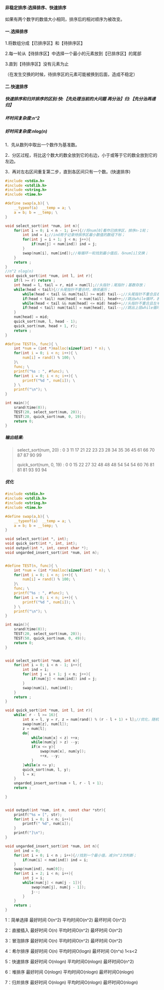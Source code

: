 

#### 非稳定排序:选择排序、快速排序

如果有两个数字的数值大小相同，排序后的相对顺序为被改变。

#### 一.选择排序

1.将数组分成【已排序区】和【待排序区】

2.每一轮从【待排序区】中选择一个最小的元素放到【已排序区】的尾部

3.直到【待排序区】没有元素为止

（在发生交换的时候，待排序区的元素可能被换到后面，造成不稳定）

#### 二.快速排序

##### 快速排序和归并排序的区别:快:【先处理当前的大问题 再分治】归:【先分治再递归】

##### 坏时间复杂度:n^2

##### 好时间复杂度:nlog(n)

1．先从数列中取出一个数作为基准数。

2．分区过程，将比这个数大的数全放到它的右边，小于或等于它的数全放到它的左边。

3．再对左右区间重复第二步，直到各区间只有一个数。(快速排序)

```c
#include <stdio.h>
#include <stdlib.h>
#include <string.h>
#include <time.h>

#define swap(a,b){ \
	__typeof(a)  __temp = a; \
	a = b; b = __temp; \
}

void select_sort(int *num, int n){
	for(int i = 0; i < n - 1; i++){//将num[0]看作已排序区，排序n-1轮；
		int ind = i;//ind用于记录待排序区最小数值的数组下标；
		for(int j = i + 1; j < n; j++){
			if(num[j] < num[ind]) ind = j;
		}
		swap(num[i], num[ind]);//每循环一轮找到最小值后，与num[i]交换；
	}
	return ;
}
//n^2 nlog(n)
void quick_sort(int *num, int l, int r){
	if(l >= r) return ;
	int head = l, tail = r, mid = num[l];//头指针；尾指针；基数存放；
	while(head < tail){//头尾指针不重合时，继续遍历；
		while(head < tail && num[tail] >= mid) tail--;//头尾指针不重合且右半部分比基数大；
		if(head < tail) num[head] = num[tail], head++;//跳出while循环，表示在右端找到了一个比基数小的数，给它换到左端；头指针后移
		while(head < tail && num[head] <= mid) head++;//头指针不重合且左半部分比基数小；
		if(head < tail) num[tail] = num[head], tail--;//跳出上层while循环，把它换到右端；尾指针后移；n
	}
	num[head] = mid;
	quick_sort(num, l, head - 1);
	quick_sort(num, head + 1, r);
	return ;
}

#define TEST(n, func){ \
	int *num = (int *)malloc(sizeof(int) * n); \
	for(int i = 0; i < n; i++){ \
		num[i] = rand() % 100; \
	}\
	func; \
	printf("%s : ", #func); \
	for(int i = 0; i < n; i++){ \
		printf("%d ", num[i]); \
	} \
	printf("\n"); \
}

int main(){
	srand(time(0));
	TEST(20, select_sort(num, 20));
	TEST(20, quick_sort(num, 0, 19));
	return 0;
}
```

##### 输出结果:

>select_sort(num, 20) : 0 3 11 17 21 22 23 23 28 34 35 36 45 61 66 70 87 87 90 99 
>
>quick_sort(num, 0, 19) : 0 0 15 22 27 32 48 48 48 54 54 54 60 76 81 81 81 93 93 94 



##### 优化

```c
#include <stdio.h>
#include <stdlib.h>
#include <string.h>
#include <time.h>

#define swap(a,b){ \
	__typeof(a)  __temp = a; \
	a = b; b = __temp; \
}

void select_sort(int *, int);
void quick_sort(int *, int, int);
void output(int *, int, const char *);
void ungarded_insert_sort(int *num, int n);


#define TEST(n, func){ \
	int *num = (int *)malloc(sizeof(int) * n); \
	for(int i = 0; i < n; i++){ \
		num[i] = rand() % 100; \
	}\
	func; \
	printf("%s : ", #func); \
	for(int i = 0; i < n; i++){ \
		printf("%d ", num[i]); \
	} \
	printf("\n"); \
}

int main(){
	srand(time(0));
	TEST(20, select_sort(num, 20));
	TEST(50, quick_sort(num, 0, 49));
	return 0;
}


void select_sort(int *num, int n){
	for(int i = 0; i < n - 1; i++){
		int ind = i;
		for(int j = i + 1; j < n; j++){
			if(num[j] < num[ind]) ind = j;
		}
		swap(num[i], num[ind]);
	}
	return ;
}

void quick_sort(int *num, int l, int r){
	while( r - l >= 16){ 
		int x = l, y = r, z = num[rand() % (r - l + 1) + l];//优化，随机选择基准值；
		swap(num[z], num[l]);
		z = num[l];
		do{
			while(num[x] < z) ++x;
			while(num[y] > z) --y;
			if(x <= y){
				swap(num[x], num[y]);
				++x, --y;
			}			
		}while(x <= y);
		quick_sort(num, l, y);
		l = x;
	}
	ungarded_insert_sort(num + l, r - l + 1);
	return ;
		
}


void output(int *num, int n, const char *str){
	printf("%s = [", str);
	for(int i = 0; i < n; i++){
		printf(" %d", num[i]);
	}
	printf("]\n");
}

void ungarded_insert_sort(int *num, int n){
	int ind = 0;
	for(int i = 0; i < n ; i++){//找到一个最小值，减少n^2次判断；
		if(num[i] < num[ind]) ind = i;
	}
	swap(num[ind], num[0]);
	for(int i = 2; i < n; i++){
		int j = i;
		while(num[j] < num[j - 1]){
			swap(num[j], num[j - 1]);
			j--;
		}
	}
	return ;
}
```



  1：简单选择  最好时间 O(n^2)      平均时间O(n^2)      最坏时间 O(n^2) 

  2：直接插入  最好时间 O(n)         平均时间O(n^2)      最坏时间 O(n^2) 

  3：冒泡排序  最好时间 O(n)         平均时间O(n^2)      最坏时间 O(n^2) 

  4：希尔排序  最好时间 O(n)         平均时间O(logn)     最坏时间 O(n^s) 1<s<2 

  5：快速排序  最好时间 O(nlogn)  平均时间O(nlogn)   最坏时间O(n^2)  

  6：堆排序      最好时间 O(nlogn)  平均时间O(nlogn)   最坏时间O(nlogn)  

  7：归并排序  最好时间 O(nlogn)  平均时间O(nlogn)   最坏时间O(nlogn) 